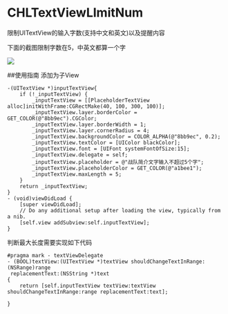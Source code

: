 # CHLTextViewLImitNum
限制UITextView的输入字数(支持中文和英文)以及提醒内容

下面的截图限制字数在5，中英文都算一个字

![](http://upload-images.jianshu.io/upload_images/3134371-679f0dafbdba89d7.gif?imageMogr2/auto-orient/strip)


##使用指南
添加为子View

```
-(UITextView *)inputTextView{
    if (!_inputTextView) {
        _inputTextView = [[PlaceholderTextView alloc]initWithFrame:CGRectMake(40, 100, 300, 100)];
        _inputTextView.layer.borderColor = GET_COLOR(@"8bb9ec").CGColor;
        _inputTextView.layer.borderWidth = 1;
        _inputTextView.layer.cornerRadius = 4;
        _inputTextView.backgroundColor = COLOR_ALPHA(@"8bb9ec", 0.2);
        _inputTextView.textColor = [UIColor blackColor];
        _inputTextView.font = [UIFont systemFontOfSize:15];
        _inputTextView.delegate = self;
        _inputTextView.placeholder = @"战队简介文字输入不超过5个字";
        _inputTextView.placeholderColor = GET_COLOR(@"a1bee1");
        _inputTextView.maxLength = 5;
    }
    return _inputTextView;
}
- (void)viewDidLoad {
    [super viewDidLoad];
    // Do any additional setup after loading the view, typically from a nib.
    [self.view addSubview:self.inputTextView];
}
```
判断最大长度需要实现如下代码

```
#pragma mark - textViewDelegate
- (BOOL)textView:(UITextView *)textView shouldChangeTextInRange:(NSRange)range
 replacementText:(NSString *)text
{
    return [self.inputTextView textView:textView shouldChangeTextInRange:range replacementText:text];
    
}
```
